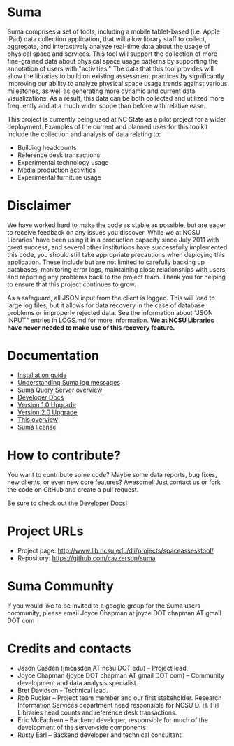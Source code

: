 Suma
=====

Suma comprises a set of tools, including a mobile tablet-based (i.e. Apple iPad) data collection application, that will allow library staff to collect, aggregate, and interactively analyze real-time data about the usage of physical space and services. This tool will support the collection of more fine-grained data about physical space usage patterns by supporting the annotation of users with "activities." The data that this tool provides will allow the libraries to build on existing assessment practices by significantly improving our ability to analyze physical space usage trends against various milestones, as well as generating more dynamic and current data visualizations. As a result, this data can be both collected and utilized more frequently and at a much wider scope than before with relative ease.

This project is currently being used at NC State as a pilot project for a wider deployment. Examples of the current and planned uses for this toolkit include the collection and analysis of data relating to:

* Building headcounts
* Reference desk transactions
* Experimental technology usage
* Media production activities
* Experimental furniture usage

Disclaimer
======================
We have worked hard to make the code as stable as possible, but are eager to receive feedback on any issues you discover. While we at NCSU Libraries' have been using it in a production capacity since July 2011 with great success, and several other institutions have successfully implemented this code, you should still take appropriate precautions when deploying this application. These include but are not limited to carefully backing up databases, monitoring error logs, maintaining close relationships with users, and reporting any problems back to the project team. Thank you for helping to ensure that this project continues to grow.

As a safeguard, all JSON input from the client is logged. This will lead to large log files, but it allows for data recovery in the case of database problems or improperly rejected data. See the information about "JSON INPUT" entries in LOGS.md for more information. **We at NCSU Libraries have never needed to make use of this recovery feature.**

Documentation
==============
* [Installation guide](INSTALL.md)
* [Understanding Suma log messages](LOGS.md)
* [Suma Query Server overview](QUERYSERVER.md)
* [Developer Docs](DEVELOPER.md)
* [Version 1.0 Upgrade](UPGRADE_1.0.md)
* [Version 2.0 Upgrade](UPGRADE_2.0.md)
* [This overview](README.md)
* [Suma license](LICENSE)

How to contribute?
===================
You want to contribute some code? Maybe some data reports, bug fixes, new clients, or even new core features? Awesome! Just contact us or fork the code on GitHub and create a pull request.

Be sure to check out the [Developer Docs](DEVELOPER.md)!

Project URLs
============
* Project page: http://www.lib.ncsu.edu/dli/projects/spaceassesstool/
* Repository: https://github.com/cazzerson/suma

Suma Community
==============

If you would like to be invited to a google group for the Suma users community, please email Joyce Chapman at joyce DOT chapman AT gmail DOT com


Credits and contacts
=====================

* Jason Casden (jmcasden AT ncsu DOT edu) – Project lead.
* Joyce Chapman (joyce DOT chapman AT gmail DOT com) – Community development and data analysis specialist.
* Bret Davidson - Technical lead.
* Rob Rucker – Project team member and our first stakeholder. Research Information Services department head responsible for NCSU D. H. Hill Libraries head counts and reference desk transactions.
* Eric McEachern – Backend developer, responsible for much of the development of the server-side components.
* Rusty Earl – Backend developer and technical consultant.
